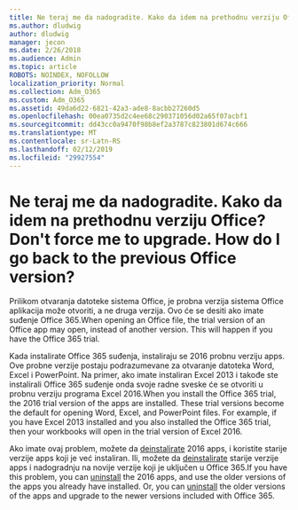 ```yaml
---
title: Ne teraj me da nadogradite. Kako da idem na prethodnu verziju Office?
ms.author: dludwig
author: dludwig
manager: jecon
ms.date: 2/26/2018
ms.audience: Admin
ms.topic: article
ROBOTS: NOINDEX, NOFOLLOW
localization_priority: Normal
ms.collection: Adm_O365
ms.custom: Adm_O365
ms.assetid: 49da6d22-6821-42a3-ade8-8acbb27260d5
ms.openlocfilehash: 00ea0735d2c4ee68c290371056d02a65f07acbf1
ms.sourcegitcommit: dd43cc0a9470f98b8ef2a3787c823801d674c666
ms.translationtype: MT
ms.contentlocale: sr-Latn-RS
ms.lasthandoff: 02/12/2019
ms.locfileid: "29927554"
---
```

# <a name="dont-force-me-to-upgrade-how-do-i-go-back-to-the-previous-office-version"></a><span data-ttu-id="3d921-p102">Ne teraj me da nadogradite. Kako da idem na prethodnu verziju Office?</span><span class="sxs-lookup"><span data-stu-id="3d921-p102">Don't force me to upgrade. How do I go back to the previous Office version?</span></span>

<span data-ttu-id="3d921-p103">Prilikom otvaranja datoteke sistema Office, je probna verzija sistema Office aplikacija može otvoriti, a ne druga verzija. Ovo će se desiti ako imate suđenje Office 365.</span><span class="sxs-lookup"><span data-stu-id="3d921-p103">When opening an Office file, the trial version of an Office app may open, instead of another version. This will happen if you have the Office 365 trial.</span></span> 
  
<span data-ttu-id="3d921-p104">Kada instalirate Office 365 suđenja, instaliraju se 2016 probnu verziju apps. Ove probne verzije postaju podrazumevane za otvaranje datoteka Word, Excel i PowerPoint. Na primer, ako imate instaliran Excel 2013 i takođe ste instalirali Office 365 suđenje onda svoje radne sveske će se otvoriti u probnu verziju programa Excel 2016.</span><span class="sxs-lookup"><span data-stu-id="3d921-p104">When you install the Office 365 trial, the 2016 trial version of the apps are installed. These trial versions become the default for opening Word, Excel, and PowerPoint files. For example, if you have Excel 2013 installed and you also installed the Office 365 trial, then your workbooks will open in the trial version of Excel 2016.</span></span> 
  
<span data-ttu-id="3d921-p105">Ako imate ovaj problem, možete da [deinstalirate](https://support.office.com/article/9dd49b83-264a-477a-8fcc-2fdf5dbf61d8.aspx) 2016 apps, i koristite starije verzije apps koji je već instaliran. Ili, možete da [deinstalirate](https://support.office.com/article/9dd49b83-264a-477a-8fcc-2fdf5dbf61d8.aspx) starije verzije apps i nadogradnju na novije verzije koji je uključen u Office 365.</span><span class="sxs-lookup"><span data-stu-id="3d921-p105">If you have this problem, you can [uninstall](https://support.office.com/article/9dd49b83-264a-477a-8fcc-2fdf5dbf61d8.aspx) the 2016 apps, and use the older versions of the apps you already have installed. Or, you can [uninstall](https://support.office.com/article/9dd49b83-264a-477a-8fcc-2fdf5dbf61d8.aspx) the older versions of the apps and upgrade to the newer versions included with Office 365.</span></span> 
  

